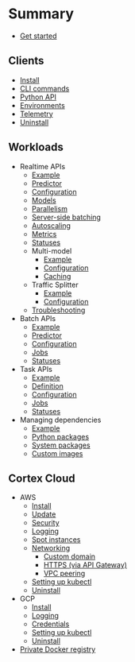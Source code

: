 # Summary

* [Get started](workloads/realtime/example.md)

## Clients

* [Install](clients/install.md)
* [CLI commands](clients/cli.md)
* [Python API](clients/python.md)
* [Environments](clients/environments.md)
* [Telemetry](clients/telemetry.md)
* [Uninstall](clients/uninstall.md)

## Workloads

* Realtime APIs
  * [Example](workloads/realtime/example.md)
  * [Predictor](workloads/realtime/predictors.md)
  * [Configuration](workloads/realtime/configuration.md)
  * [Models](workloads/realtime/models.md)
  * [Parallelism](workloads/realtime/parallelism.md)
  * [Server-side batching](workloads/realtime/server-side-batching.md)
  * [Autoscaling](workloads/realtime/autoscaling.md)
  * [Metrics](workloads/realtime/metrics.md)
  * [Statuses](workloads/realtime/statuses.md)
  * Multi-model
    * [Example](workloads/realtime/multi-model/example.md)
    * [Configuration](workloads/realtime/multi-model/configuration.md)
    * [Caching](workloads/realtime/multi-model/caching.md)
  * Traffic Splitter
    * [Example](workloads/realtime/traffic-splitter/example.md)
    * [Configuration](workloads/realtime/traffic-splitter/configuration.md)
  * [Troubleshooting](workloads/realtime/troubleshooting.md)
* Batch APIs
  * [Example](workloads/batch/example.md)
  * [Predictor](workloads/batch/predictors.md)
  * [Configuration](workloads/batch/configuration.md)
  * [Jobs](workloads/batch/jobs.md)
  * [Statuses](workloads/batch/statuses.md)
* Task APIs
  * [Example](workloads/task/example.md)
  * [Definition](workloads/task/definitions.md)
  * [Configuration](workloads/task/configuration.md)
  * [Jobs](workloads/task/jobs.md)
  * [Statuses](workloads/task/statuses.md)
* Managing dependencies
  * [Example](workloads/dependencies/example.md)
  * [Python packages](workloads/dependencies/python-packages.md)
  * [System packages](workloads/dependencies/system-packages.md)
  * [Custom images](workloads/dependencies/images.md)

## Cortex Cloud

* AWS
  * [Install](cloud/aws/install.md)
  * [Update](cloud/aws/update.md)
  * [Security](cloud/aws/security.md)
  * [Logging](cloud/aws/logging.md)
  * [Spot instances](cloud/aws/spot.md)
  * [Networking](cloud/aws/networking/index.md)
    * [Custom domain](cloud/aws/networking/custom-domain.md)
    * [HTTPS (via API Gateway)](cloud/aws/networking/https.md)
    * [VPC peering](cloud/aws/networking/vpc-peering.md)
  * [Setting up kubectl](cloud/aws/kubectl.md)
  * [Uninstall](cloud/aws/uninstall.md)
* GCP
  * [Install](cloud/gcp/install.md)
  * [Logging](cloud/gcp/logging.md)
  * [Credentials](cloud/gcp/credentials.md)
  * [Setting up kubectl](cloud/gcp/kubectl.md)
  * [Uninstall](cloud/gcp/uninstall.md)
* [Private Docker registry](cloud/registry.md)
